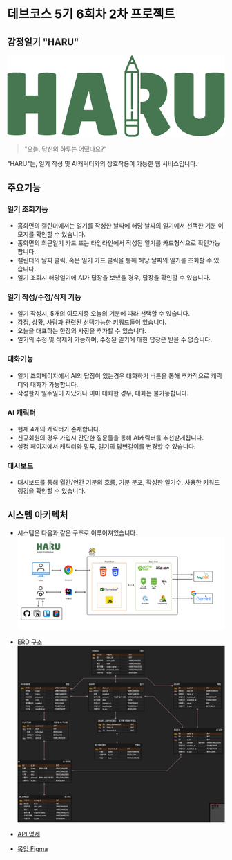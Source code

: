 # 데브코스 5기 6회차 2차 프로젝트
## 감정일기 "HARU"

![HARU_icon.svg](snapshots/HARU_icon.svg)
>"오늘, 당신의 하루는 어땠나요?"

"HARU"는, 일기 작성 및 AI캐릭터와의 상호작용이 가능한 웹 서비스입니다.

## 주요기능

### 일기 조회기능
- 홈화면의 캘린더에서는 일기를 작성한 날짜에 해당 날짜의 일기에서 선택한 기분 이모지를 확인할 수 있습니다.
- 홈화면의 최근일기 카드 또는 타임라인에서 작성된 일기를 카드형식으로 확인가능합니다.
- 캘린더의 날짜 클릭, 혹은 일기 카드 클릭을 통해 해당 날짜의 일기를 조회할 수 있습니다.
- 일기 조회시 해당일기에 AI가 답장을 보냈을 경우, 답장을 확인할 수 있습니다.

### 일기 작성/수정/삭제 기능
- 일기 작성시, 5개의 이모지중 오늘의 기분에 따라 선택할 수 있습니다.
- 감정, 상황, 사람과 관련된 선택가능한 키워드들이 있습니다.
- 오늘을 대표하는 한장의 사진을 추가할 수 있습니다.
- 일기의 수정 및 삭제가 가능하며, 수정된 일기에 대한 답장은 받을 수 없습니다.

### 대화기능
- 일기 조회페이지에서 AI의 답장이 있는경우 대화하기 버튼을 통해 추가적으로 캐릭터와 대화가 가능합니다.
- 작성한지 일주일이 지났거나 이미 대화한 경우, 대화는 불가능합니다.

### AI 캐릭터
- 현재 4개의 캐릭터가 존재합니다.
- 신규회원의 경우 가입시 간단한 질문들을 통해 AI캐릭터를 추천받게됩니다.
- 설정 페이지에서 캐릭터와 말투, 일기의 답변길이를 변경할 수 있습니다.

### 대시보드
- 대시보드를 통해 월간/연간 기분의 흐름, 기분 분포, 작성한 일기수, 사용한 키워드 랭킹을 확인할 수 있습니다.

## 시스템 아키텍처
- 시스템은 다음과 같은 구조로 이루어져있습니다.
![systemArchitecture.png](snapshots/systemArchitecture.png)

- ERD 구조
![erd.png](snapshots/erd.png)

- [API 명세](https://www.notion.so/HARU-APIs-1fc3d0a9892d80a0a4f8f87b884c68fb?pvs=4)

- [목업 Figma](https://www.figma.com/design/QGDpF4Wlg9it36HoKhp4Un/UI-Design?node-id=0-1&t=JSIrKBkVo2UJT1Nu-1)
